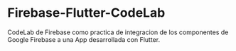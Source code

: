 # Firebase-Flutter-CodeLab

CodeLab de Firebase como practica de integracion de los componentes de Google Firebase a una App desarrollada con Flutter.
